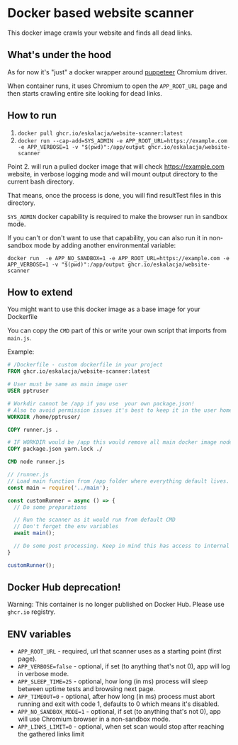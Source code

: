 # Docker based website scanner

This docker image crawls your website and finds all dead links.

## What's under the hood
As for now it's "just" a docker wrapper around [puppeteer](https://github.com/puppeteer/puppeteer/) Chromium driver.

When container runs, it uses Chromium to open the `APP_ROOT_URL` page and then starts crawling entire site looking for dead links.

## How to run

1. `docker pull ghcr.io/eskalacja/website-scanner:latest`
2. `docker run --cap-add=SYS_ADMIN -e APP_ROOT_URL=https://example.com -e APP_VERBOSE=1 -v "$(pwd)":/app/output ghcr.io/eskalacja/website-scanner`

Point 2. will run a pulled docker image that will check https://example.com website, in verbose logging mode and will mount output directory to the current bash directory.

That means, once the process is done, you will find resultTest files in this directory.

`SYS_ADMIN` docker capability is required to make the browser run in sandbox mode.

If you can't or don't want to use that capability, you can also run it in non-sandbox mode by adding another environmental variable:

`docker run  -e APP_NO_SANDBOX=1 -e APP_ROOT_URL=https://example.com -e APP_VERBOSE=1 -v "$(pwd)":/app/output ghcr.io/eskalacja/website-scanner`

## How to extend
You might want to use this docker image as a base image for your Dockerfile

You can copy the `CMD` part of this or write your own script that imports from `main.js`.

Example:

```Dockerfile
# /Dockerfile - custom dockerfile in your project
FROM ghcr.io/eskalacja/website-scanner:latest

# User must be same as main image user
USER pptruser

# Workdir cannot be /app if you use  your own package.json!
# Also to avoid permission issues it's best to keep it in the user home.
WORKDIR /home/pptruser/

COPY runner.js .

# IF WORKDIR would be /app this would remove all main docker image node_modules
COPY package.json yarn.lock ./

CMD node runner.js
```

```javascript
// /runner.js
// Load main function from /app folder where everything default lives.
const main = require('../main');

const customRunner = async () => {
  // Do some preparations

  // Run the scanner as it would run from default CMD
  // Don't forget the env variables
  await main();

  // Do some post processing. Keep in mind this has access to internal container /output folder.
}

customRunner();
```

## Docker Hub deprecation!
Warning: This container is no longer published on Docker Hub. Please use `ghcr.io` registry.

## ENV variables

- `APP_ROOT_URL` - required, url that scanner uses as a starting point (first page).
- `APP_VERBOSE=false` - optional, if set (to anything that's not 0), app will log in verbose mode.
- `APP_SLEEP_TIME=25` - optional, how long (in ms) process will sleep between uptime tests and browsing next page.
- `APP_TIMEOUT=0` - optional, after how long (in ms) process must abort running and exit with code 1, defaults to 0 which means it's disabled.
- `APP_NO_SANDBOX_MODE=1` - optional, if set (to anything that's not 0), app will use Chromium browser in a non-sandbox mode.
- `APP_LINKS_LIMIT=0` - optional, when set scan would stop after reaching the gathered links limit
